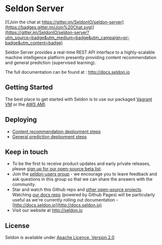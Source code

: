 # Seldon Server

[![Join the chat at https://gitter.im/SeldonIO/seldon-server](https://badges.gitter.im/Join%20Chat.svg)](https://gitter.im/SeldonIO/seldon-server?utm_source=badge&utm_medium=badge&utm_campaign=pr-badge&utm_content=badge)

Seldon Server provides a real-time REST API interface to a highly-scalable machine intelligence platform presently providing content recommendation and general prediction (supervised learning). 

The full documentation can be found at : http://docs.seldon.io

## Getting Started
The best place to get started with Seldon is to use our packaged [Vagrant VM](http://docs.seldon.io/vm.html) or the [AWS AMI](http://docs.seldon.io/vm-aws.html).

## Deploying

 * [Content recommendation deployment steps](http://docs.seldon.io/deploying-steps.html)
 * [General prediction deployment steps](http://docs.seldon.io/prediction-deployment.html)

## Keep in touch
* To be the first to receive product updates and early private releases, please [sign up for our open-source beta list](http://www.seldon.io/open-source/).
* Join the [seldon-users group](https://groups.google.com/forum/#!forum/seldon-users) - we encourage you to leave feedback and ask questions in this group so that we can share the answers with the community.
* Star and watch this Github repo and [other open-source projects](https://github.com/SeldonIO/). Watching [our docs repo](https://github.com/SeldonIO/seldonio.github.com) (powered by Github Pages) will be particularly useful as we're currently rolling out documentation - [http://docs.seldon.io](http://docs.seldon.io)
* Visit our website at http://seldon.io

## License
Seldon is available under [Apache Licence, Version 2.0](https://github.com/SeldonIO/seldon-server/blob/master/README.md)
